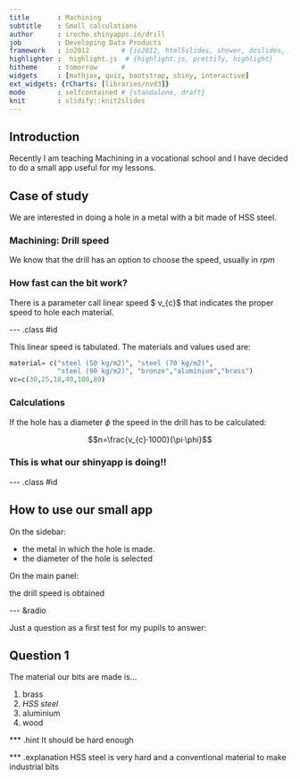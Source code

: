 ```yaml
---
title       : Machining
subtitle    : Small calculations
author      : irocho.shinyapps.io/drill
job         : Developing Data Products
framework   : io2012        # {io2012, html5slides, shower, dzslides, ...}
highlighter :  highlight.js  # {highlight.js, prettify, highlight}
hitheme     : tomorrow      # 
widgets     : [mathjax, quiz, bootstrap, shiny, interactive]
ext_widgets: {rCharts: [libraries/nvd3]}
mode        : selfcontained # {standalone, draft}
knit        : slidify::knit2slides
---
```


## Introduction 

Recently I am teaching Machining in a vocational school and I have decided to do a small app useful for my lessons.


## Case of study

We are interested in doing a hole in a metal with a bit made of HSS steel.

### Machining: Drill speed



We know that the drill has an option to choose the speed, usually in $rpm$



### How fast can the bit work? 

There is a parameter call linear speed $ v_{c}$ that indicates the proper speed to hole each material.



--- .class #id 



This linear speed is tabulated. The materials and values used are:



```r
material= c("steel (50 kg/m2)", "steel (70 kg/m2)",
            "steel (90 kg/m2)", "bronze","aluminium","brass")
vc=c(30,25,18,40,100,80)
```


### Calculations

If the hole has a diameter $\phi$ the speed in the drill has to be calculated:


$$n=\frac{v_{c}·1000}{\pi·\phi}$$

### This is what our shinyapp is doing!!


--- .class #id 


## How to use our small app

On the sidebar:


* the metal in which the hole is made.
* the diameter of the hole is selected 


On the main panel:

the drill speed is obtained



--- &radio


Just a question as a first test for my pupils to answer:


## Question 1

The material our bits are made is...

1. brass
2. _HSS steel_
3. aluminium
4. wood

*** .hint
It should be hard enough

*** .explanation
HSS steel is very hard and a conventional material to make industrial bits

